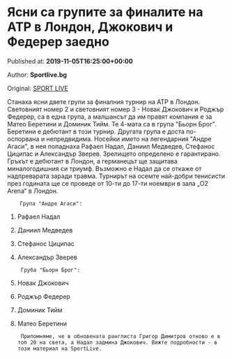 
# Ясни са групите за финалите на ATP в Лондон, Джокович и Федерер заедно

Published at: **2019-11-05T16:25:00+00:00**

Author: **Sportlive.bg**

Original: [SPORT LIVE](https://www.sportlive.bg/sport/tenis/qsni-sa-grupite-za-finalite-na-atp-v-london-dzhokovich-i-federer-zaedno-1403219.html)

Станаха ясни двете групи за финалния турнир на ATP в Лондон. Световният номер 2 и световният номер 3 - Новак Джокович и Роджър Федерер, са в една група, а малшансът да им правят компания е за Матео Беретини и Доминик Тийм. Те 4-мата са в група "Бьорн Брог". Беретини е дебютант в този турнир.
Другата група е доста по-оспорвана и непредвидима. Носейки името на легендарния "Андре Агаси", в нея попаднаха Рафаел Надал, Даниил Медведев, Стефанос Циципас и Александър Зверев. Зрелището определено е гарантирано. Гръкът е дебютант в Лондон, а германецът ще защитава миналогодишния си триумф. Възможно е Надал да се откаже от надпреварата заради травма.
Турнирът на осемте най-добри тенисисти през годината ще се проведе от 10-ти до 17-ти ноември в зала „O2 Arena“ в Лондон.

        Група "Андре Агаси":
      
1. Рафаел Надал
2. Даниил Медведев
3. Стефанос Циципас
4. Александър Зверев
 

        Груба "Бьорн Брог":
      
1. Новак Джокович
2. Роджър Федерер
3. Доминик Тийм
4. Матео Беретини
 

        Припомняме, че в обновената ранглиста Григор Димитров отново е в топ 20 на света, а Надал задмина Джокович. Вижте подробности - в този материал на SportLive.
      
